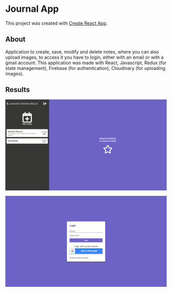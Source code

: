 # Journal App

This project was created with [Create React App](https://github.com/facebook/create-react-app).

## About

Application to create, save, modify and delete notes, where you can also upload images, to access it you have to login, either with an email or with a gmail account. This application was made with React, Javascript, Redux (for state management), Firebase (for authentication), Cloudinary (for uploading images).

## Results

![result1](./results/journal-app.png)

![result2](./results/journal-auth.png)

